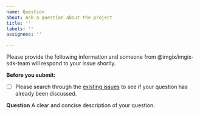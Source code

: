```yaml
---
name: Question
about: Ask a question about the project
title: ''
labels: ''
assignees: ''

---
```


Please provide the following information and someone from @imgix/imgix-sdk-team will respond to your issue shortly.

**Before you submit:**

- [ ] Please search through the [existing issues](https://github.com/imgix/ng-imgix/issues?utf8=%E2%9C%93&q=is%3Aissue) to see if your question has already been discussed.

**Question**
A clear and concise description of your question.
